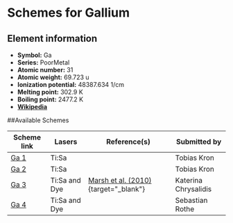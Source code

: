 # Schemes for Gallium

## Element information

- **Symbol:** Ga
- **Series:** PoorMetal
- **Atomic number:** 31
- **Atomic weight:** 69.723 u
- **Ionization potential:** 48387.634 1/cm
- **Melting point:** 302.9 K
- **Boiling point:** 2477.2 K
- [**Wikipedia**](https://en.wikipedia.org/wiki/Gallium)

##Available Schemes

|       Scheme link       |    Lasers     |                                   Reference(s)                                    |     Submitted by     |
| ----------------------- | ------------- | --------------------------------------------------------------------------------- | -------------------- |
| [Ga 1](../ga/ga-001.md) | Ti:Sa         |                                                                                   | Tobias Kron          |
| [Ga 2](../ga/ga-002.md) | Ti:Sa         |                                                                                   | Tobias Kron          |
| [Ga 3](../ga/ga-003.md) | Ti:Sa and Dye | [Marsh et al. (2010)](https://doi.org/10.1007/s10751-010-0168-5){target="_blank"} | Katerina Chrysalidis |
| [Ga 4](../ga/ga-004.md) | Ti:Sa and Dye |                                                                                   | Sebastian Rothe      |
